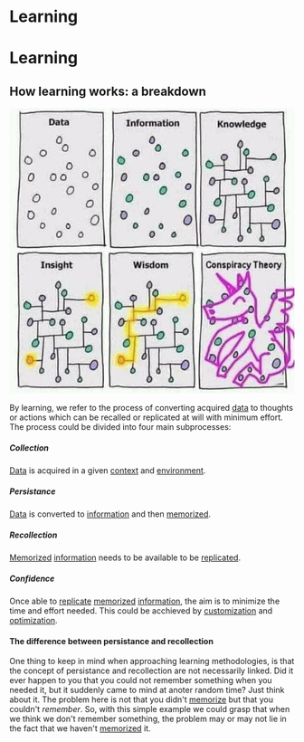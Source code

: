 # Learning

# Learning

## How learning works: a breakdown

![](/assets/images/learning.png)

By learning, we refer to the process of converting acquired [data](/learning/data) to thoughts or actions which can be recalled or replicated at will with minimum effort.
The process could be divided into four main subprocesses:

##### Collection

[Data](/learning/data) is acquired in a given [context](/learning/data/context) and [environment](/learning/data/environment).

##### Persistance

[Data](/learning/data) is converted to [information](/learning/information) and then [memorized](/learning/memorization).

##### Recollection

[Memorized](/learning/memorization) [information](/learning/information) needs to be available to be [replicated](/learning/replication).

##### Confidence

Once able to [replicate](/learning/replication) [memorized](/learning/memorization) [information](/learning/information), the aim is to minimize the time and effort needed. This could be acchieved by [customization](/learning/customization) and [optimization](/learning/optimization).

#### The difference between persistance and recollection

One thing to keep in mind when approaching learning methodologies, is that the concept of persistance and recollection are not necessarily linked. Did it ever happen to you that you could not remember something when you needed it, but it suddenly came to mind at anoter random time? Just think about it. The problem here is not that you didn't [memorize](/learning/memorization) but that you couldn't _remember_. So, with this simple example we could grasp that when we think we don't remember something, the problem may or may not lie in the fact that we haven't [memorized](/learning/memorization) it.